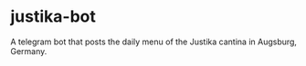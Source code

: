 # justika-bot
A telegram bot that posts the daily menu of the Justika cantina in Augsburg, Germany.
